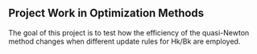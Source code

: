 ## Project Work in Optimization Methods 
The goal of this project is to test how the efficiency of the quasi-Newton method changes when different update rules for Hk/Bk are employed.
